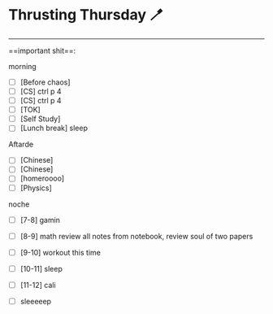 # Thrusting Thursday 🪥
---
==important shit==: 


morning
- [ ] [Before chaos] 
- [ ] [CS] ctrl p 4
- [ ] [CS] ctrl p 4
- [ ] [TOK] 
- [ ] [Self Study] 
- [ ] [Lunch break] sleep

Aftarde
- [ ] [Chinese] 
- [ ] [Chinese] 
- [ ] [homeroooo] 
- [ ] [Physics] 

noche
- [ ] [7-8] gamin
- [ ] [8-9] math review all notes from notebook, review soul of two papers
- [ ] [9-10] workout this time
- [ ] [10-11] sleep
- [ ] [11-12] cali
- [ ] sleeeeep

